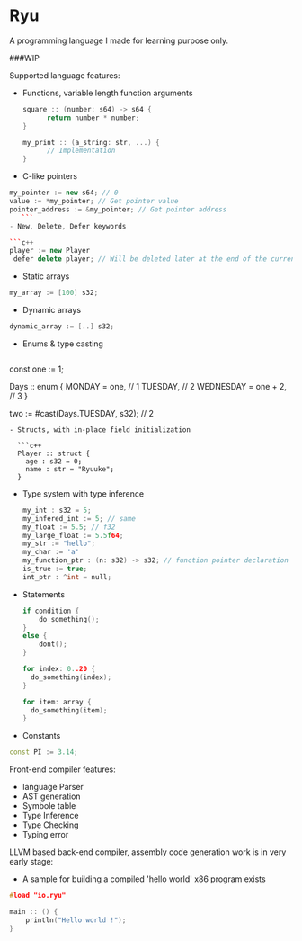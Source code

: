 # Ryu
A programming language I made for learning purpose only.

###WIP

Supported language features: 

- Functions, variable length function arguments

    ```c++
	square :: (number: s64) -> s64 {
	      return number * number;
	}

	my_print :: (a_string: str, ...) {
	      // Implementation
	}

    ```
- C-like pointers

 ```c++
my_pointer := new s64; // 0
value := *my_pointer; // Get pointer value
pointer_address := &my_pointer; // Get pointer address
    ```
- New, Delete, Defer keywords
 
 ```c++
 player := new Player
  defer delete player; // Will be deleted later at the end of the current scope
  ```
- Static arrays

 ```c++
 my_array := [100] s32;
  ```
- Dynamic arrays

 ```c++
 dynamic_array := [..] s32;
  ```
- Enums & type casting
    ```c++
const one := 1;

Days :: enum {
	MONDAY = one, // 1
	TUESDAY, // 2 
	WEDNESDAY = one + 2, // 3
}

two := #cast(Days.TUESDAY, s32); // 2
```
- Structs, with in-place field initialization

  ```c++
  Player :: struct {
	age : s32 = 0;
	name : str = "Ryuuke";
  }
  ```

- Type system with type inference

  ```c++
  my_int : s32 = 5;
  my_infered_int := 5; // same
  my_float := 5.5; // f32
  my_large_float := 5.5f64;
  my_str := "hello";
  my_char := 'a'
  my_function_ptr : (n: s32) -> s32; // function pointer declaration
  is_true := true;
  int_ptr : ^int = null;
  ```
  
- Statements
  ```c++
  if condition {
      do_something();
  }
  else {
      dont();
  }
  
  for index: 0..20 {
    do_something(index);
  }
  
  for item: array {
    do_something(item);
  }
  ```
- Constants

 ```c++
 const PI := 3.14;
  ```
  
Front-end compiler features:
 - language Parser
 - AST generation
 - Symbole table
 - Type Inference
 - Type Checking
 - Typing error
 
LLVM based back-end compiler, assembly code generation work is in very early stage:
 - A sample for building a compiled 'hello world' x86 program exists
  
  ```c++
  #load "io.ryu"

main :: () {
      println("Hello world !");
}
  ```

